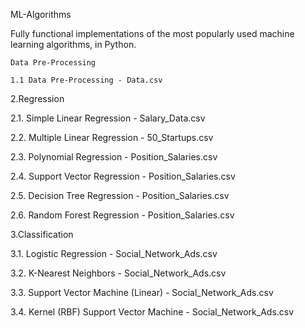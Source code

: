 ML-Algorithms

Fully functional implementations of the most popularly used machine learning algorithms, in Python.

    Data Pre-Processing

    1.1 Data Pre-Processing - Data.csv

2.Regression

   2.1. Simple Linear Regression - Salary_Data.csv

   2.2. Multiple Linear Regression - 50_Startups.csv

   2.3. Polynomial Regression - Position_Salaries.csv

   2.4. Support Vector Regression - Position_Salaries.csv

   2.5. Decision Tree Regression - Position_Salaries.csv

   2.6. Random Forest Regression - Position_Salaries.csv

3.Classification

   3.1. Logistic Regression - Social_Network_Ads.csv

   3.2. K-Nearest Neighbors - Social_Network_Ads.csv

   3.3. Support Vector Machine (Linear) - Social_Network_Ads.csv

   3.4. Kernel (RBF) Support Vector Machine - Social_Network_Ads.csv 

    
